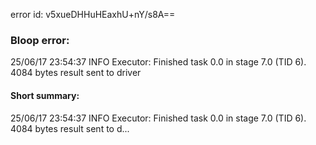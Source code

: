 error id: v5xueDHHuHEaxhU+nY/s8A==
### Bloop error:

25/06/17 23:54:37 INFO Executor: Finished task 0.0 in stage 7.0 (TID 6). 4084 bytes result sent to driver
#### Short summary: 

25/06/17 23:54:37 INFO Executor: Finished task 0.0 in stage 7.0 (TID 6). 4084 bytes result sent to d...